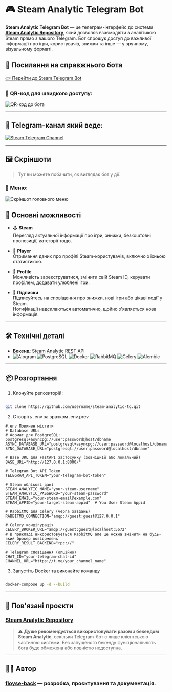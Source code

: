 # 🎮 Steam Analytic Telegram Bot

**Steam Analytic Telegram Bot** — це телеграм-інтерфейс до системи **[Steam Analytic Repository](https://github.com/floyse-back/SteamAnalytic)**, який дозволяє взаємодіяти з аналітикою Steam прямо з вашого Telegram. Бот спрощує доступ до важливої інформації про ігри, користувачів, знижки та інше — у зручному, візуальному форматі.

## 🚀 Посилання на справжнього бота

[👉 Перейти до Steam Telegram Bot](https://t.me/SteamAnalyticsBot)

### 📱 QR-код для швидкого доступу:
![QR-код до бота](https://github.com/user-attachments/assets/14ecbdeb-43ec-4167-afad-4226997712b3)

---

## 📢 Telegram-канал який веде:
[![Steam Telegram Channel](https://res.cloudinary.com/dgjz5nvuo/image/upload/v1754385784/24c57d3c-09c0-4081-b54a-8f0a52c56c83.png)](https://t.me/steam_news_ua)

---

## 🖼️ Скріншоти

> Тут ви можете побачити, як виглядає бот у дії.

### 📌 Меню:
![Скріншот головного меню](https://res.cloudinary.com/dgjz5nvuo/image/upload/v1754384865/7573f5ed-d109-4de2-afe7-cddb532da3fb.png)

## 🚀 Основні можливості

- 🕹️ **Steam**  
  Перегляд актуальної інформації про ігри, знижки, безкоштовні пропозиції, категорії тощо.

- 👤 **Player**  
  Отримання даних про профілі Steam-користувачів, включно з їхньою статистикою.

- 📄 **Profile**  
  Можливість зареєструватися, змінити свій Steam ID, керувати профілем, додавати улюблені ігри.

- 🔔 **Підписки**  
  Підписуйтесь на сповіщення про знижки, нові ігри або цікаві події у Steam.  
  Нотифікації надсилаються автоматично, щойно з'являється нова інформація.

---

## 🛠️ Технічні деталі
- **Бекенд**: [Steam Analytic REST API](https://github.com/username/steam-analytic)
- ![Aiogram](https://img.shields.io/badge/aiogram-3.21.0-blue)
![PostgreSQL](https://img.shields.io/badge/PostgreSQL-15-blue)
![Docker](https://img.shields.io/badge/Docker-ready-blue)
![RabbitMQ](https://img.shields.io/badge/rabbitmq-4.1-yellow)
![Celery](https://img.shields.io/badge/Celery-background_tasks-yellowgreen)
![Alembic](https://img.shields.io/badge/Alembic-migrations-important)
---

## 📦 Розгортання
1. Клонуйте репозиторій:

```bash

git clone https://github.com/username/steam-analytic-tg.git
```
2. Створіть .env за зразком .env.prev
```
#.env Повинен містити
# Database URLs
# Формат для PostgreSQL: postgresql+asyncpg://user:password@host/dbname
ASYNC_DATABASE_URL="postgresql+asyncpg://user:password@localhost/dbname"
SYNC_DATABASE_URL="postgresql://user:password@localhost/dbname"

# Base URL для FastAPI застосунку (зовнішній або локальний)
BASE_URL="http://127.0.0.1:8000/"

# Telegram Bot API Token
TELEGRAM_API_TOKEN="your-telegram-bot-token"

# Steam облікові дані
STEAM_ANALYTIC_NAME="your-steam-username"
STEAM_ANALYTIC_PASSWORD="your-steam-password"
STEAM_EMAIL="your-steam-email@example.com"
STEAM_APPID="your-target-steam-appid"  # You User Steam Appid

# RabbitMQ для Celery (черга завдань)
RABBITMQ_CONNECTION="amqp://guest:guest@127.0.0.1"

# Celery конфігурація
CELERY_BROKER_URL="amqp://guest:guest@localhost:5672"
# В прикладі використовується RabbitMQ але це можна змінити на будь-який брокер повідомлень
CELERY_RESULT_BACKEND="rpc://"

# Telegram сповіщення (опційно)
CHAT_ID="your-telegram-chat-id"
CHANNEL_URL="https://t.me/your_channel_name"
```
3. Запустіть Docker та виконайте команду
```bash

docker-compose up -d --build
```
---
## 🔗 Пов'язані проєкти

### [Steam Analytic Repository](https://github.com/floyse-back/SteamAnalytic)

> ⚠️ **Дуже рекомендується використовувати разом з бекендом Steam Analytic**, оскільки Telegram-бот є лише клієнтською частиною системи. Без запущеного бекенду функціональність бота буде обмежена або повністю недоступна.
---
## 👨‍💻 Автор
### [floyse-back](https://github.com/floyse-back) — розробка, проєктування та документація.

